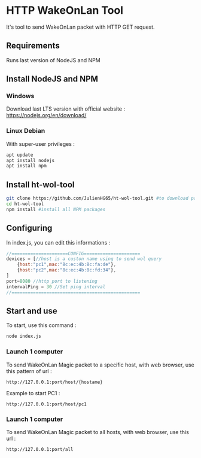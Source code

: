 # HTTP WakeOnLan Tool
It's tool to send WakeOnLan packet with HTTP GET request.

## Requirements
Runs last version of NodeJS and NPM

## Install NodeJS and NPM
### Windows
Download last LTS version with official website : https://nodejs.org/en/download/
### Linux Debian
With super-user privileges : 
```sh
apt update
apt install nodejs
apt install npm
```

## Install ht-wol-tool
```sh
git clone https://github.com/JulienHG65/ht-wol-tool.git #to download package
cd ht-wol-tool 
npm install #install all NPM packages
```

## Configuring
In index.js, you can edit this informations : 
```js
//=====================CONFIG=====================
devices = [//host is a custon name using to send wol query
    {host:"pc1",mac:"8c:ec:4b:8c:fa:de"},
    {host:"pc2",mac:"8c:ec:4b:8c:fd:34"},
]
port=8080 //http port to listening
intervalPing = 30 //Set ping interval
//================================================

```

## Start and use
To start, use this command :
```sh
node index.js
```

### Launch 1 computer
To send WakeOnLan Magic packet to a specific host, with web browser, use this pattern of url : 
```
http://127.0.0.1:port/host/{hostame}
```
Example to start PC1 : 
```
http://127.0.0.1:port/host/pc1
```
### Launch 1 computer
To send WakeOnLan Magic packet to all hosts, with web browser, use this url : 
```
http://127.0.0.1:port/all
```

